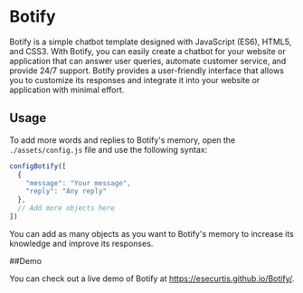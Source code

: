 # Botify

Botify is a simple chatbot template designed with JavaScript (ES6), HTML5, and CSS3. With Botify, you can easily create a chatbot for your website or application that can answer user queries, automate customer service, and provide 24/7 support. Botify provides a user-friendly interface that allows you to customize its responses and integrate it into your website or application with minimal effort.

## Usage

To add more words and replies to Botify's memory, open the `./assets/config.js` file and use the following syntax:

```javascript
configBotify([
  {
    "message": "Your message",
    "reply": "Any reply"
  },
  // Add more objects here
])
```
You can add as many objects as you want to Botify's memory to increase its knowledge and improve its responses.

##Demo

You can check out a live demo of Botify at https://esecurtis.github.io/Botify/.

